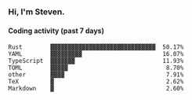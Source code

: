 ### Hi, I'm Steven.

#### Coding activity (past 7 days)
```
Rust        ▓▓▓▓▓▓▓▓▓▓▓▓▓▓▓▓▓▓▓▓▓▓▓▓▓▓▓▓▓▓  50.17%
YAML        ▓▓▓▓▓▓▓▓▓                       16.07%
TypeScript  ▓▓▓▓▓▓▓                         11.93%
TOML        ▓▓▓▓▓                            8.70%
other       ▓▓▓▓                             7.91%
TeX         ▓                                2.62%
Markdown    ▓                                2.60%
```
